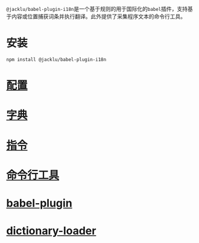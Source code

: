 `@jacklu/babel-plugin-i18n`是一个基于规则的用于国际化的`babel`插件，支持基于内容或位置捕获词条并执行翻译。此外提供了采集程序文本的命令行工具。

# 安装

```
npm install @jacklu/babel-plugin-i18n
```

# [配置](config.md)
# [字典](dictionary.md)
# [指令](directive.md)
# [命令行工具](cli.md)
# [babel-plugin](babel-plugin.md)
# [dictionary-loader](dictionary-loader.md)
